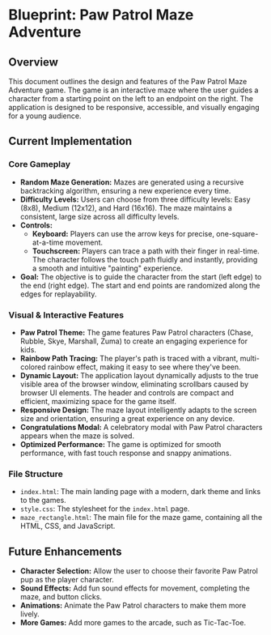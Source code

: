 
# Blueprint: Paw Patrol Maze Adventure

## Overview

This document outlines the design and features of the Paw Patrol Maze Adventure game. The game is an interactive maze where the user guides a character from a starting point on the left to an endpoint on the right. The application is designed to be responsive, accessible, and visually engaging for a young audience.

## Current Implementation

### Core Gameplay

*   **Random Maze Generation:** Mazes are generated using a recursive backtracking algorithm, ensuring a new experience every time.
*   **Difficulty Levels:** Users can choose from three difficulty levels: Easy (8x8), Medium (12x12), and Hard (16x16). The maze maintains a consistent, large size across all difficulty levels.
*   **Controls:** 
    *   **Keyboard:** Players can use the arrow keys for precise, one-square-at-a-time movement.
    *   **Touchscreen:** Players can trace a path with their finger in real-time. The character follows the touch path fluidly and instantly, providing a smooth and intuitive "painting" experience.
*   **Goal:** The objective is to guide the character from the start (left edge) to the end (right edge). The start and end points are randomized along the edges for replayability.

### Visual & Interactive Features

*   **Paw Patrol Theme:** The game features Paw Patrol characters (Chase, Rubble, Skye, Marshall, Zuma) to create an engaging experience for kids.
*   **Rainbow Path Tracing:** The player's path is traced with a vibrant, multi-colored rainbow effect, making it easy to see where they've been.
*   **Dynamic Layout:** The application layout dynamically adjusts to the true visible area of the browser window, eliminating scrollbars caused by browser UI elements. The header and controls are compact and efficient, maximizing space for the game itself.
*   **Responsive Design:** The maze layout intelligently adapts to the screen size and orientation, ensuring a great experience on any device.
*   **Congratulations Modal:** A celebratory modal with Paw Patrol characters appears when the maze is solved.
*   **Optimized Performance:** The game is optimized for smooth performance, with fast touch response and snappy animations.

### File Structure

*   `index.html`: The main landing page with a modern, dark theme and links to the games.
*   `style.css`: The stylesheet for the `index.html` page.
*   `maze_rectangle.html`: The main file for the maze game, containing all the HTML, CSS, and JavaScript.

## Future Enhancements

*   **Character Selection:** Allow the user to choose their favorite Paw Patrol pup as the player character.
*   **Sound Effects:** Add fun sound effects for movement, completing the maze, and button clicks.
*   **Animations:** Animate the Paw Patrol characters to make them more lively.
*   **More Games:** Add more games to the arcade, such as Tic-Tac-Toe.

